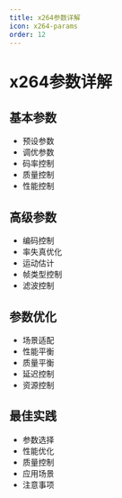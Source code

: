 ```yaml
---
title: x264参数详解
icon: x264-params
order: 12
---
```


# x264参数详解

## 基本参数
- 预设参数
- 调优参数
- 码率控制
- 质量控制
- 性能控制

## 高级参数
- 编码控制
- 率失真优化
- 运动估计
- 帧类型控制
- 滤波控制

## 参数优化
- 场景适配
- 性能平衡
- 质量平衡
- 延迟控制
- 资源控制

## 最佳实践
- 参数选择
- 性能优化
- 质量控制
- 应用场景
- 注意事项
